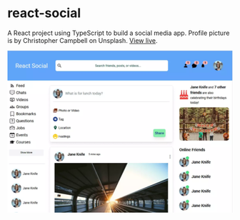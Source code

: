 # react-social

A React project using TypeScript to build a social media app. Profile picture is by Christopher Campbell on Unsplash. [View live](https://react-social-v1.netlify.app/).

![react social site image](react-social.webp)
